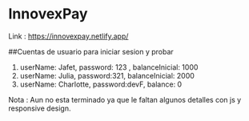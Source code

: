 # InnovexPay

Link : https://innovexpay.netlify.app/

##Cuentas de usuario para iniciar sesion y probar

1. userName: Jafet, password: 123 , balanceInicial: 1000
2. userName: Julia, password:321, balanceInicial: 2000
3. userName: Charlotte, password:devF, balance: 0

Nota : Aun no esta terminado ya que le faltan algunos detalles con js y responsive design.
